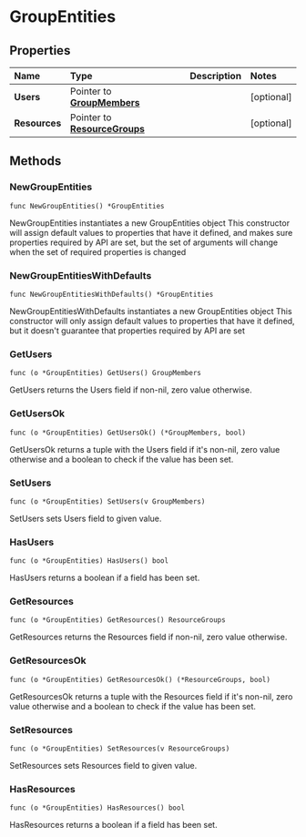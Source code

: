 # GroupEntities

## Properties

| Name | Type | Description | Notes |
| :--- | :--- | :--- | :--- |
| **Users** | Pointer to [**GroupMembers**](groupmembers.md) |  | \[optional\] |
| **Resources** | Pointer to [**ResourceGroups**](resourcegroups.md) |  | \[optional\] |

## Methods

### NewGroupEntities

`func NewGroupEntities() *GroupEntities`

NewGroupEntities instantiates a new GroupEntities object This constructor will assign default values to properties that have it defined, and makes sure properties required by API are set, but the set of arguments will change when the set of required properties is changed

### NewGroupEntitiesWithDefaults

`func NewGroupEntitiesWithDefaults() *GroupEntities`

NewGroupEntitiesWithDefaults instantiates a new GroupEntities object This constructor will only assign default values to properties that have it defined, but it doesn't guarantee that properties required by API are set

### GetUsers

`func (o *GroupEntities) GetUsers() GroupMembers`

GetUsers returns the Users field if non-nil, zero value otherwise.

### GetUsersOk

`func (o *GroupEntities) GetUsersOk() (*GroupMembers, bool)`

GetUsersOk returns a tuple with the Users field if it's non-nil, zero value otherwise and a boolean to check if the value has been set.

### SetUsers

`func (o *GroupEntities) SetUsers(v GroupMembers)`

SetUsers sets Users field to given value.

### HasUsers

`func (o *GroupEntities) HasUsers() bool`

HasUsers returns a boolean if a field has been set.

### GetResources

`func (o *GroupEntities) GetResources() ResourceGroups`

GetResources returns the Resources field if non-nil, zero value otherwise.

### GetResourcesOk

`func (o *GroupEntities) GetResourcesOk() (*ResourceGroups, bool)`

GetResourcesOk returns a tuple with the Resources field if it's non-nil, zero value otherwise and a boolean to check if the value has been set.

### SetResources

`func (o *GroupEntities) SetResources(v ResourceGroups)`

SetResources sets Resources field to given value.

### HasResources

`func (o *GroupEntities) HasResources() bool`

HasResources returns a boolean if a field has been set.

